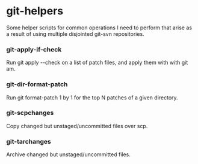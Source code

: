 git-helpers
===========

Some helper scripts for common operations I need to perform that arise as
a result of using multiple disjointed git-svn repositories.

### git-apply-if-check
Run git apply --check on a list of patch files, and apply them with with git am.

### git-dir-format-patch
Run git format-patch 1 by 1 for the top N patches of a given directory.

### git-scpchanges
Copy changed but unstaged/uncommitted files over scp.

### git-tarchanges
Archive changed but unstaged/uncommitted files.
